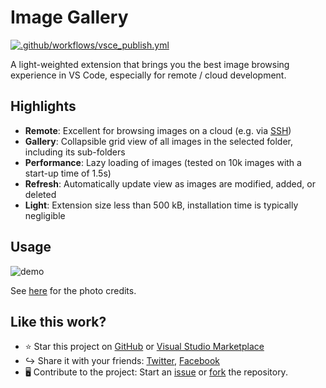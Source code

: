 # Image Gallery
[![.github/workflows/vsce_publish.yml](https://github.com/geriyoco/vscode-image-gallery/actions/workflows/vsce_publish.yml/badge.svg?branch=production)](https://github.com/geriyoco/vscode-image-gallery/actions/workflows/vsce_publish.yml)

A light-weighted extension that brings you the best image browsing experience in VS Code, especially for remote / cloud development.

## Highlights
- **Remote**: Excellent for browsing images on a cloud (e.g. via [SSH](https://marketplace.visualstudio.com/items?itemName=ms-vscode-remote.remote-ssh))
- **Gallery**: Collapsible grid view of all images in the selected folder, including its sub-folders
- **Performance**: Lazy loading of images (tested on 10k images with a start-up time of 1.5s)
- **Refresh**: Automatically update view as images are modified, added, or deleted
- **Light**: Extension size less than 500 kB, installation time is typically negligible

## Usage
![demo](docs/demo-v1.0.0.gif)

See [here](docs/photo_credits.md) for the photo credits.

## Like this work?
- ⭐ Star this project on [GitHub](https://github.com/geriyoco/vscode-image-gallery) or [Visual Studio Marketplace](https://marketplace.visualstudio.com/items?itemName=GeriYoco.vscode-image-gallery)
- ↪️ Share it with your friends: [Twitter](https://twitter.com/intent/tweet?text=Just%20discovered%20this%20on%20the%20%23VSMarketplace%3A%20https%3A%2F%2Fmarketplace.visualstudio.com%2Fitems%3FitemName%3DGeriYoco.vscode-image-gallery), [Facebook](https://www.facebook.com/sharer/sharer.php?u=https://marketplace.visualstudio.com/items?itemName=GeriYoco.vscode-image-gallery)
- 🖥️ Contribute to the project: Start an [issue](https://github.com/geriyoco/vscode-image-gallery/issues/new) or [fork](https://github.com/geriyoco/vscode-image-gallery/fork) the repository.
